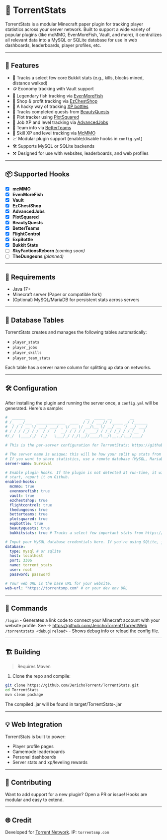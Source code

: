 # 🎯 TorrentStats

TorrentStats is a modular Minecraft paper plugin for tracking player statistics across your server network. Built to support a wide variety of popular plugins (like mcMMO, EvenMoreFish, Vault, and more), it centralizes all relevant data into a MySQL or SQLite database for use in web dashboards, leaderboards, player profiles, etc.

---

## 🔧 Features

- 🧮 Tracks a select few core Bukkit stats (e.g., kills, blocks mined, distance walked)
- 🪙 Economy tracking with Vault support
- 🎣 Legendary fish tracking via [EvenMoreFish](https://www.spigotmc.org/resources/evenmorefish-%E2%96%AA-extensive-fishing-plugin-%E2%96%AA.91310/)
- 💸 Shop & profit tracking via [EzChestShop](https://github.com/nouish/EzChestShop)
- 🧪 A hacky way of tracking [XP bottles](https://www.spigotmc.org/resources/expbottle-withdraw-your-xp-into-bottles-1-15-1-21.98763/)
- 📖 Tracks completed quests from [BeautyQuests](https://www.spigotmc.org/resources/beautyquests.39255/)
- 🏢 Plot tracker using [PlotSquared](https://www.spigotmc.org/resources/plotsquared-v7.77506/)
- 💼 Job XP and level tracking via [AdvancedJobs](https://www.spigotmc.org/resources/1-17-1-21-5-%E2%AD%95-advancedjobs-%E2%AD%90-20-default-jobs-create-your-own-jobs-plugin%E2%9A%A1gui-editor-%E2%9C%85.114936/updates)
- 👤 Team info via [BetterTeams](https://www.spigotmc.org/resources/better-teams.17129/)
- 🧠 Skill XP and level tracking via [McMMO](https://www.spigotmc.org/resources/official-mcmmo-original-author-returns.64348/)
- 📈 Modular plugin support (enable/disable hooks in `config.yml`)
- 🛠️ Supports MySQL or SQLite backends
- ⚒️ Designed for use with websites, leaderboards, and web profiles

---

## 📦 Supported Hooks

- [x] **mcMMO**
- [x] **EvenMoreFish**
- [x] **Vault**
- [x] **EzChestShop**
- [x] **AdvancedJobs**
- [x] **PlotSquared**
- [x] **BeautyQuests**
- [x] **BetterTeams**
- [x] **FlightControl**
- [x] **ExpBottle**
- [x] **Bukkit Stats**
- [ ] **SkyFactionsReborn** *(coming soon)*
- [ ] **TheDungeons** *(planned)*

---

## 🧠 Requirements

- Java 17+
- Minecraft server (Paper or compatible fork)
- (Optional) MySQL/MariaDB for persistent stats across servers

---

## 📂 Database Tables

TorrentStats creates and manages the following tables automatically:

- `player_stats`
- `player_jobs`
- `player_skills`
- `player_team_stats`

Each table has a server name column for splitting up data on networks.

---

## 🛠 Configuration

After installing the plugin and running the server once, a `config.yml` will be generated. Here's a sample:

```yaml
#  ______                           __  _____ __        __      
# /_  __/___  _____________  ____  / /_/ ___// /_____ _/ /______
#  / / / __ \/ ___/ ___/ _ \/ __ \/ __/\__ \/ __/ __ `/ __/ ___/
# / / / /_/ / /  / /  /  __/ / / / /_ ___/ / /_/ /_/ / /_(__  ) 
#/_/  \____/_/  /_/   \___/_/ /_/\__//____/\__/\__,_/\__/____/  
                                                               
# This is the per-server configuration for TorrentStats: https://github.com/JerichoTorrent/TorrentStats

# The server name is unique; this will be how your split up stats from each server across your network.
# If you want to share statistics, use a remote database (MySQL, MariaDB, etc) for the plugin hook/listener.
server-name: Survival

# Enable plugin hooks. If the plugin is not detected at run-time, it will ignore it. If the plugin fails to
# start, report it on Github.
enabled-hooks:
  mcmmo: true
  evenmorefish: true
  vault: true
  ezchestshop: true
  flightcontrol: true
  thedungeons: true
  betterteams: true
  plotsquared: true
  expbottle: true
  beautyquests: true
  bukkitstats: true # Tracks a select few important stats from https://hub.spigotmc.org/javadocs/spigot/org/bukkit/Statistic.html

# Input your MySQL database credentials here. If you're using SQLite, just change the type to sqlite and leave the rest alone.
database:
  type: mysql # or sqlite
  host: localhost
  port: 3306
  name: torrent_stats
  user: root
  password: password

# Your web URL is the base URL for your website.
web-url: "https://torrentsmp.com" # or your dev env URL
```

---

## 🔌 Commands  

`/login` - Generates a link code to connect your Minecraft account with your website profile. See -> <https://github.com/JerichoTorrent/TorrentWeb>
`/torrentstats <debug|reload>` - Shows debug info or reload the config file.

---

## 🏗️ Building  

> Requires Maven  
1. Clone the repo and compile:
```sh
git clone https://github.com/JerichoTorrent/TorrentStats.git
cd TorrentStats
mvn clean package
```
The compiled .jar will be found in target/TorrentStats-<version>.jar

---

## 💡 Web Integration  

TorrentStats is built to power:
- Player profile pages
- Gamemode leaderboards
- Personal dashboards
- Server stats and xp/leveling rewards

---

## 🙌 Contributing  

Want to add support for a new plugin? Open a PR or issue! Hooks are modular and easy to extend.

---

## 🌐 Credit  

Developed for [Torrent Network](https://discord.gg/torrent). IP: `torrentsmp.com`